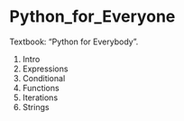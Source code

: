 # Python_for_Everyone
Textbook: “Python for Everybody”.

1. Intro
2. Expressions
3. Conditional
4. Functions
5. Iterations
6. Strings
